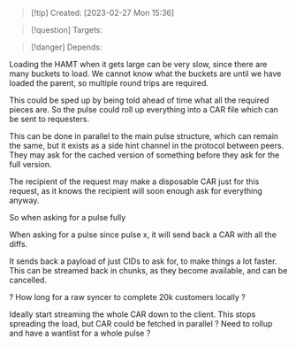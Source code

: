 
>[!tip] Created: [2023-02-27 Mon 15:36]

>[!question] Targets: 

>[!danger] Depends: 

Loading the HAMT when it gets large can be very slow, since there are many buckets to load.
We cannot know what the buckets are until we have loaded the parent, so multiple round trips are required.

This could be sped up by being told ahead of time what all the required pieces are.  So the pulse could roll up everything into a CAR file which can be sent to requesters.

This can be done in parallel to the main pulse structure, which can remain the same, but it exists as a side hint channel in the protocol between peers.  They may ask for the cached version of something before they ask for the full version.

The recipient of the request may make a disposable CAR just for this request, as it knows the recipient will soon enough ask for everything anyway.

So when asking for a pulse fully

When asking for a pulse since pulse x, it will send back a CAR with all the diffs.

It sends back a payload of just CIDs to ask for, to make things a lot faster.
This can be streamed back in chunks, as they become available, and can be cancelled.

? How long for a raw syncer to complete 20k customers locally ?

Ideally start streaming the whole CAR down to the client.
This stops spreading the load, but CAR could be fetched in parallel ?
Need to rollup and have a wantlist for a whole pulse ?